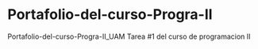 # Portafolio-del-curso-Progra-II
Portafolio-del-curso-Progra-II_UAM
Tarea #1 del curso de programacion II
